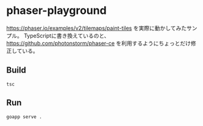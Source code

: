 # phaser-playground

https://phaser.io/examples/v2/tilemaps/paint-tiles を実際に動かしてみたサンプル。
TypeScriptに書き換えているのと、 https://github.com/photonstorm/phaser-ce を利用するようにちょっとだけ修正している。

## Build

```
tsc
```

## Run

```
goapp serve .
```